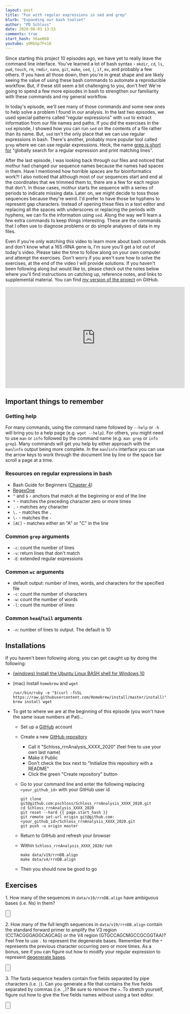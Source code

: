 ```yaml
---
layout: post
title: "Fun with regular expressions in sed and grep"
blurb: "Expanding our bash toolset"
author: "PD Schloss"
date: 2020-08-03 13:55
comments: true
start_hash: 56ae068
youtube: yORbSp7Fe10
---
```


Since starting this project 10 episodes ago, we have yet to really leave the command line interface. You've learned a lot of bash syntax - `mkdir`, `cd`, `ls`, `pwd`, `touch`, `rm`, `rmdir`, `nano`, `git`, `make`, `sed`, `|`, `if`, `mv`, and probably a few others. If you have all those down, then you're in great shape and are likely seeing the value of using these bash commands to automate a reproducible workflow. But, if these still seem a bit challenging to you, don't fret! We're going to spend a few more episodes in bash to strengthen our familiarity with these commands and my general workflow.

In today's episode, we'll see many of those commands and some new ones to help solve a problem I found in our analysis. In the last two episodes, we used special patterns called "regular expressions" with `sed` to extract information from our file names and paths. If you did the exercises in the `sed` episode, I showed how you can run `sed` on the contents of a file rather than its name. But, `sed` isn't the only place that we can use regular expressions in bash. There's another, probably more popular tool called `grep` where we can use regular expressions. Heck, the name [grep is short for](https://en.wikipedia.org/wiki/Grep) "globally search for a regular expression and print matching lines".

After the last episode, I was looking back through our files and noticed that mothur had changed our sequence names because the names had spaces in them. Have I mentioned how horrible spaces are for bioinformatics work?! I also noticed that although most of our sequences start and end at the coordinates that we trimmed them to, there are a few for each region that don't. In those cases, mothur starts the sequence with a series of periods to indicate missing data. Later on, we might decide to toss those sequences because they're weird. I'd prefer to have those be hyphens to represent gap characters. Instead of opening these files in a text editor and replacing all the spaces with underscores or replacing the periods with hyphens, we can fix the information using `sed`. Along the way we'll learn a few extra commands to keep things interesting. These are the commands that I often use to diagnose problems or do simple analyses of data in my files.

Even if you're only watching this video to learn more about bash commands and don't know what a 16S rRNA gene is, I'm sure you'll get a lot out of today's video. Please take the time to follow along on your own computer and attempt the exercises. Don't worry if you aren't sure how to solve the exercises, at the end of the video I will provide solutions. If you haven't been following along but would like to, please check out the notes below where you'll find instructions on catching up, reference notes, and links to supplemental material. You can find [my version of the project](https://github.com/pschloss/Schloss_rrnAnalysis_XXXX_2020) on GitHub.

<iframe style="margin: 0 auto;display:block;" width="560" height="315" src="https://www.youtube.com/embed/{{ page.youtube }}" frameborder="0" allow="accelerometer; autoplay; encrypted-media; gyroscope; picture-in-picture" allowfullscreen></iframe>


## Important things to remember

### Getting help
For many commands, using the command name followed by `--help` or `-h` will bring you to a help page (e.g. `wget --help`). For others, you might need to use `man` or `info` followed by the command name (e.g. `man grep` or `info grep`). Many commands will get you help by either approach with the `man`/`info` output being more complete. In the `man`/`info` interface you can use the arrow keys to work through the document line by line or the space bar scroll a page at a time.


### Resources on regular expressions in bash
* Bash Guide for Beginners ([Chapter 4](https://www.tldp.org/LDP/Bash-Beginners-Guide/html/chap_04.html))
* [RegexOne](https://regexone.com)
* `^` and `$` - anchors that match at the beginning or end of the line
* `*` - matches the preceding character zero or more times
* `.` - matches any character
* `\.` - matches the `.`
* `\-` - matches the `-`
* `[AC]` - matches either an "A" or "C" in the line

### Common `grep` arguments
* `-c`: count the number of lines
* `-v`: return lines that don't match
* `-E`: extended regular expressions


### Common `wc` arguments
* default output: number of lines, words, and characters for the specified file
* `-c`: count the number of characters
* `-w`: count the number of words
* `-l`: count the number of lines


### Common `head`/`tail` arguments
* `-n`: number of lines to output. The default is 10



## Installations

If you haven't been following along, you can get caught up by doing the following:

* [(windows) Install the Ubuntu Linux BASH shell for Windows 10](https://itsfoss.com/install-bash-on-windows/)
* (mac) Install `homebrew` and `wget`  

	```
	/usr/bin/ruby -e "$(curl -fsSL https://raw.githubusercontent.com/Homebrew/install/master/install)"
	brew install wget
	```

* To get to where we are at the beginning of this episode (you won't have the same issue numbers at Pat)...
  - Set up a [GitHub](https://www.github.com) account
  - Create a new [GitHub repository](https://github.com/new)
    - Call it "Schloss_rrnAnalysis_XXXX_2020" (feel free to use your own last name)
    - Make it Public
    - Don't check the box next to "Initialize this repository with a README"
    - Click the green "Create repository" button
  - Go to your command line and enter the following replacing `<your_github_id>` with your GitHub user id

		git clone git@github.com:pschloss/Schloss_rrnAnalysis_XXXX_2020.git
		cd Schloss_rrnAnalysis_XXXX_2020
		git reset --hard {{ page.start_hash }}
		git remote set-url origin git@github.com:<your_github_id>/Schloss_rrnAnalysis_XXXX_2020.git
		git push -u origin master  

  - Return to GitHub and refresh your browser
  - Within `Schloss_rrnAnalysis_XXXX_2020/` run

	```
	make data/v19/rrnDB.align
	make data/v4/rrnDB.align
	```

  - Then you should now be good to go


## Exercises

1\. How many of the sequences in `data/v19/rrnDB.align` have ambiguous bases (i.e. Ns) in them?

<input type="button" class="hideshow">
<div markdown="1" style="display:none;">
grep -v ">" data/v19/rrnDB.align | grep -c "N"
grep -v ">" data/v19/rrnDB.align | grep "N" | wc -l
</div>

2\. How many of the full length sequences in `data/v19/rrnDB.align` contain the standard forward primer to amplify the V3 region (CCTACGGGAGGCAGCAG) or the V4 region (GTGCCAGCMGCCGCGGTAA)? Feel free to use `.` to represent the degenerate bases. Remember that the `*` represents the previous character occurring zero or more times. As a bonus, see if you can figure out how to modify your regular expression to represent [degenerate bases](https://www.bioinformatics.org/sms/iupac.html).

<input type="button" class="hideshow">
<div markdown="1" style="display:none;">
grep "C-*C-*T-*A-*C-*G-*G-*G-*A-*G-*G-*C-*A-*G-*C-*A-*G" data/v19/rrnDB.align | wc -l
grep "G-*T-*G-*C-*C-*A-*G-*C-*.-*G-*C-*C-*G-*C-*G-*G-*T-*A-*A" data/v19/rrnDB.align | wc -l
grep "G-*T-*G-*C-*C-*A-*G-*C-*[AC]-*G-*C-*C-*G-*C-*G-*G-*T-*A-*A" data/v19/rrnDB.align | wc -l
</div>

3\. The fasta sequence headers contain five fields separated by pipe characters (i.e. `|`). Can you generate a file that contains the five fields separated by commas (i.e. `,`)? Be sure to remove the `>`. To stretch yourself, figure out how to give the five fields names without using a text editor.

<input type="button" class="hideshow">
<div markdown="1" style="display:none;">
echo "organism_name,genome_accession,sequence_accession,chromosome,genome_coordiantes" > header_table.csv
grep ">" data/v19/rrnDB.align | sed "s/|/,/g" | sed "s/>//" >> header_table.csv
</div>
